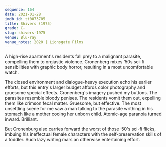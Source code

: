 ```yaml
---
sequence: 164
date: 2021-01-28
imdb_id: tt0073705
title: Shivers (1975)
grade: C-
slug: shivers-1975
venue: Blu-ray
venue_notes: 2020 | Lionsgate Films
---
```


A high-rise apartment's residents fall prey to a malignant parasite, compelling them to orgiastic violence. Cronenberg mixes ‘50s sci-fi sensibilities with graphic body horror, resulting in a most uncomfortable watch.

<!-- end -->

The closed environment and dialogue-heavy execution echo his earlier efforts, but this entry's larger budget affords color photography and gruesome special effects. Cronenberg's imagery pushed my buttons. The parasites resemble bloody penises. The residents vomit them out, expelling them like crimson fecal matter. Gruesome, but effective. The most unsettling scene for me saw a man talking to the parasite writhing in his stomach like a mother cooing her unborn child. Atomic-age paranoia turned inward. Brilliant.

But Cronenburg also carries forward the worst of those ‘50's sci-fi flicks, imbuing his ineffectual female characters with the self-preservation skills of a toddler. Such lazy writing mars an otherwise entertaining effort.
